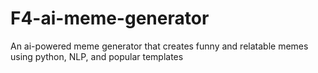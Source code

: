 # F4-ai-meme-generator
An ai-powered meme generator that creates funny and relatable memes using python, NLP, and popular templates
